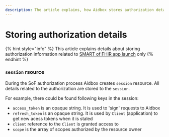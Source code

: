 ```yaml
---
description: The article explains, how Aidbox stores authorization details
---
```


# Storing authorization details

{% hint style="info" %}
This article explains details about storing authorization information related to [SMART of FHIR app launch](../../../security-and-access-control-1/how-to-guides/smart-on-fhir/smart-on-fhir-app-launch.md) only
{% endhint %}

### `session` rsource

During the SoF authorization process Aidbox creates `session` resource. All details related to the authorization are stored to the `session`.

For example, there could be found following keys in the session:

* `access_token` is an opaque string. It is used to 'sign' requests to Aidbox
* `refresh_token` is an opaque string. It is used by `Client` (application) to get new acess tokens when it is staled
* `client` reference to the `Client` is granted access to
* `scope` is the array of scopes authorized by the resource owner

